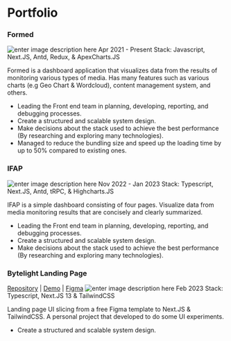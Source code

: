 # Portfolio

### Formed
![enter image description here](https://i.imgur.com/sFd6L41.png)
Apr 2021 - Present
Stack: Javascript, Next.JS, Antd, Redux, & ApexCharts.JS

Formed is a dashboard application that visualizes data from the results of monitoring various types of media. Has many features such as various charts (e.g Geo Chart & Wordcloud), content management system, and others.

-   Leading the Front end team in planning, developing, reporting, and debugging processes.
-   Create a structured and scalable system design.
-   Make decisions about the stack used to achieve the best performance (By researching and exploring many technologies).
-   Managed to reduce the bundling size and speed up the loading time by up to 50% compared to existing ones.

### IFAP
![enter image description here](https://i.imgur.com/gy6nZU1.png)
Nov 2022 - Jan 2023
Stack: Typescript, Next.JS, Antd, tRPC, & Highcharts.JS

IFAP is a simple dashboard consisting of four pages. Visualize data from media monitoring results that are concisely and clearly summarized.

-   Leading the Front end team in planning, developing, reporting, and debugging processes.
-   Create a structured and scalable system design.
-   Make decisions about the stack used to achieve the best performance (By researching and exploring many technologies).

### Bytelight Landing Page
[Repository](https://github.com/gagazmanqunazara/bytelight-landing-page) | [Demo](https://bytelight-landing-page.vercel.app/) | [Figma](https://www.figma.com/community/file/1199941045612359384)
![enter image description here](https://i.imgur.com/HNRndUJ.png)
Feb 2023
Stack: Typescript, Next.JS 13 & TailwindCSS

Landing page UI slicing from a free Figma template to Next.JS & TailwindCSS. A personal project that developed to do some UI experiments.

-   Create a structured and scalable system design.
